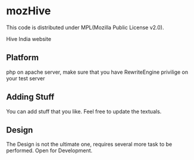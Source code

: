mozHive
=======
This code is distributed under MPL(Mozilla Public License v2.0).

Hive India website
## Platform
php on apache server, make sure that you have RewriteEngine privilige on your test server

## Adding Stuff
You can add stuff that you like. Feel free to update the textuals.

## Design
The Design is not the ultimate one, requires several more task to be performed. Open for Development.
